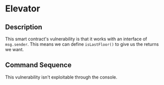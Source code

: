 # Elevator

## Description

This smart contract's vulnerability is that it works with an interface of
`msg.sender`. This means we can define `isLastFloor()` to give us the returns we
want.

## Command Sequence

This vulnerability isn't exploitable through the console.
